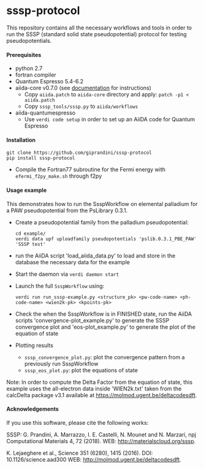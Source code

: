 # sssp-protocol
This repository contains all the necessary workflows and tools in order to run the SSSP (standard solid state pseudopotential) protocol for testing pseudopotentials.

#### Prerequisites

 * python 2.7
 * fortran compiler
 * Quantum Espresso 5.4-6.2
 * aiida-core v0.7.0 (see [documentation](https://aiida-core.readthedocs.io/en/v0.7.0/) for instructions)
   - Copy `aiida.patch` to `aiida-core` directory and apply: `patch -p1 < aiida.patch`
   - Copy `sssp_tools/sssp.py` to `aiida/workflows`
 * aiida-quantumespresso 
   - Use `verdi code setup` in order to set up an AiiDA code for Quantum Espresso 

#### Installation

```
git clone https://github.com/giprandini/sssp-protocol
pip install sssp-protocol
```
 
- Compile the Fortran77 subroutine for the Fermi energy with `efermi_f2py_make.sh` through f2py

#### Usage example

This demonstrates how to run the SsspWorkflow on elemental palladium for a PAW
pseudopotential from the PsLibrary 0.3.1. 

- Create a pseudopotential family from the palladium pseudopotential:
  ```
  cd example/
  verdi data upf uploadfamily pseudopotentials 'pslib.0.3.1_PBE_PAW' 'SSSP test'
  ```

- run the AiiDA script 'load_aiida_data.py' to load and store in the database the necessary data for the example
- Start the daemon via `verdi daemon start`
- Launch the full `SsspWorkflow` using:
  ```
  verdi run run_sssp-example.py <structure_pk> <pw-code-name> <ph-code-name> <wien2k-pk> <kpoints-pk>
  ```
- Check the when the SsspWorkflow is in FINISHED state, run the AiiDA scripts 'convergence-plot_example.py' to generate the SSSP convergence plot and 'eos-plot_example.py' to generate the plot of the equation of state

- Plotting results
  * `sssp_convergence_plot.py`: plot the convergence pattern from a previously run SsspWorkflow
  * `sssp_eos_plot.py`: plot the equations of state

Note: In order to compute the Delta Factor from the equation of state, this
example uses the all-electron data inside 'WIEN2k.txt' taken from the calcDelta
package v3.1 available at https://molmod.ugent.be/deltacodesdft.

#### Acknowledgements

If you use this software, please cite the following works:

SSSP: G. Prandini, A. Marrazzo, I. E. Castelli, N. Mounet and N. Marzari, npj Computational Materials 4, 72 (2018). 
WEB: http://materialscloud.org/sssp.

K. Lejaeghere et al., Science 351 (6280), 1415 (2016). 
DOI: 10.1126/science.aad300
WEB: http://molmod.ugent.be/deltacodesdft.
